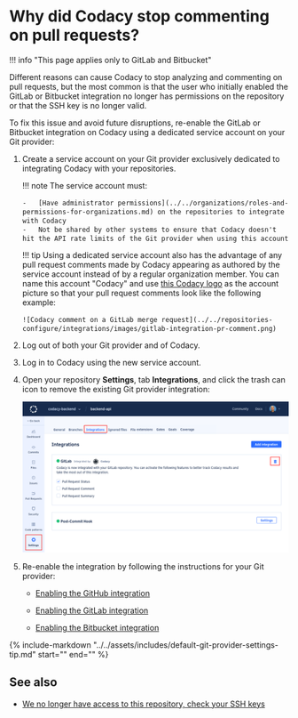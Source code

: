 # Why did Codacy stop commenting on pull requests?

!!! info "This page applies only to GitLab and Bitbucket"

Different reasons can cause Codacy to stop analyzing and commenting on pull requests, but the most common is that the user who initially enabled the GitLab or Bitbucket integration no longer has permissions on the repository or that the SSH key is no longer valid.

To fix this issue and avoid future disruptions, re-enable the GitLab or Bitbucket integration on Codacy using a dedicated service account on your Git provider:

1.  Create a service account on your Git provider exclusively dedicated to integrating Codacy with your repositories.

    !!! note
        The service account must:

        -   [Have administrator permissions](../../organizations/roles-and-permissions-for-organizations.md) on the repositories to integrate with Codacy
        -   Not be shared by other systems to ensure that Codacy doesn't hit the API rate limits of the Git provider when using this account

    !!! tip
        Using a dedicated service account also has the advantage of any pull request comments made by Codacy appearing as authored by the service account instead of by a regular organization member. You can name this account "Codacy" and use [this Codacy logo](https://avatars.githubusercontent.com/u/1834093) as the account picture so that your pull request comments look like the following example:

        ![Codacy comment on a GitLab merge request](../../repositories-configure/integrations/images/gitlab-integration-pr-comment.png)

1.  Log out of both your Git provider and of Codacy.

1.  Log in to Codacy using the new service account.

1.  Open your repository **Settings**, tab **Integrations**, and click the trash can icon to remove the existing Git provider integration:

    ![Removing the old Git provider integration](images/git-provider-integration-remove.png)

1.  Re-enable the integration by following the instructions for your Git provider:

    -   [Enabling the GitHub integration](../../repositories-configure/integrations/github-integration.md#enabling)

    -   [Enabling the GitLab integration](../../repositories-configure/integrations/gitlab-integration.md#enabling)

    -   [Enabling the Bitbucket integration](../../repositories-configure/integrations/bitbucket-integration.md#enabling)

{%
    include-markdown "../../assets/includes/default-git-provider-settings-tip.md"
    start="<!--default-settings-start-->"
    end="<!--default-settings-end-->"
%}

## See also

-   [We no longer have access to this repository, check your SSH keys](we-no-longer-have-access-to-this-repository.md)
